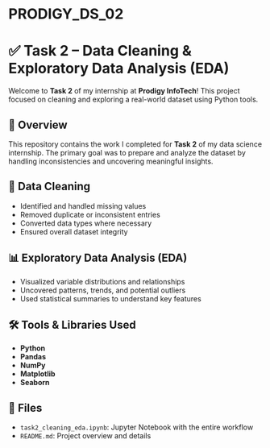 # PRODIGY_DS_02

# ✅ Task 2 – Data Cleaning & Exploratory Data Analysis (EDA)

Welcome to **Task 2** of my internship at **Prodigy InfoTech**! This project focused on cleaning and exploring a real-world dataset using Python tools.

## 🚀 Overview

This repository contains the work I completed for **Task 2** of my data science internship. The primary goal was to prepare and analyze the dataset by handling inconsistencies and uncovering meaningful insights.

## 🧹 Data Cleaning

- Identified and handled missing values
- Removed duplicate or inconsistent entries
- Converted data types where necessary
- Ensured overall dataset integrity

## 📊 Exploratory Data Analysis (EDA)

- Visualized variable distributions and relationships
- Uncovered patterns, trends, and potential outliers
- Used statistical summaries to understand key features

## 🛠️ Tools & Libraries Used

- **Python**
- **Pandas**
- **NumPy**
- **Matplotlib**
- **Seaborn**

## 📁 Files

- `task2_cleaning_eda.ipynb`: Jupyter Notebook with the entire workflow
- `README.md`: Project overview and details
